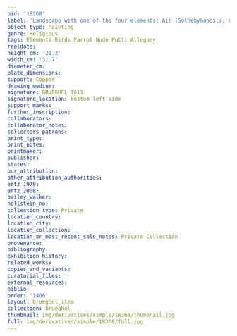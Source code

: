 ```yaml
---
pid: '18368'
label: 'Landscape with one of the four elements: Air (Sotheby&apos;s, London, 1993)'
object_type: Painting
genre: Religious
tags: Elements Birds Parrot Nude Putti Allegory
realdate: 
height_cm: '21.2'
width_cm: '31.7'
diameter_cm: 
plate_dimensions: 
support: Copper
drawing_medium: 
signature: BRUEGHEL 1611
signature_location: bottom left side
support_marks: 
further_inscription: 
collaborators: 
collaborator_notes: 
collectors_patrons: 
print_type: 
print_notes: 
printmaker: 
publisher: 
states: 
our_attribution: 
other_attribution_authorities: 
ertz_1979: 
ertz_2008: 
bailey_walker: 
hollstein_no: 
collection_type: Private
location_country: 
location_city: 
location_collection: 
location_or_most_recent_sale_notes: Private Collection
provenance: 
bibliography: 
exhibition_history: 
related_works: 
copies_and_variants: 
curatorial_files: 
external_resources: 
biblio: 
order: '1406'
layout: brueghel_item
collection: brueghel
thumbnail: img/derivatives/simple/18368/thumbnail.jpg
full: img/derivatives/simple/18368/full.jpg
---
```

